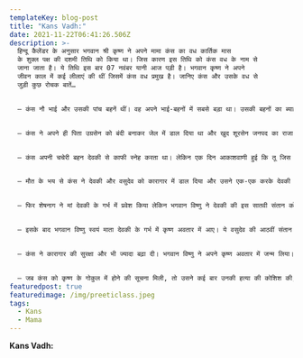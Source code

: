 ```yaml
---
templateKey: blog-post
title: "Kans Vadh:"
date: 2021-11-22T06:41:26.506Z
description: >-
  हिन्दू कैलेंडर के अनुसार भगवान श्री कृष्ण ने अपने मामा कंस का वध कार्तिक मास
  के शुक्ल पक्ष की दशमी तिथि को किया था। जिस कारण इस तिथि को कंस वध के नाम से
  जाना जाता है। ये तिथि इस बार 07 नवंबर यानी आज पड़ी है। भगवान कृष्ण ने अपने
  जीवन काल में कई लीलाएं की थीं जिसमें कंस वध प्रमुख है। जानिए कंस और उसके वध से
  जुड़ी कुछ रोचक बातें…


  – कंस नौ भाई और उसकी पांच बहनें थीं। वह अपने भाई-बहनों में सबसे बड़ा था। उसकी बहनों का ब्याह वसुदेव के छोटे भाइयों से हुआ था।


  – कंस ने अपने ही पिता उग्रसेन को बंदी बनाकर जेल में डाल दिया था और खुद शूरसेन जनपद का राजा बन बैठा।


  – कंस अपनी चचेरी बहन देवकी से काफी स्नेह करता था। लेकिन एक दिन आकाशवाणी हुई कि तू जिस देवकी से इतना स्नेह करता है, उसका 8वां पुत्र ही तेरी मौत का कारण बनेगा।


  – मौत के भय से कंस ने देवकी और वसुदेव को कारागार में डाल दिया और उसने एक-एक करके देवकी की सभी 6 संतानों को मार डाला।


  – फिर शेषनाग ने मां देवकी के गर्भ में प्रवेश किया लेकिन भगवान विष्णु ने देवकी की इस सातवी संतान को देवी योगमाया की मदद से वसुदेव की पहली पत्नी रोहिणी के गर्भ में स्थापित कर दिया। यह बलराम कहलाए।


  – इसके बाद भगवान विष्णु स्वयं माता देवकी के गर्भ में कृष्ण अवतार में आए। ये वसुदेव की आठवीं संतान थी जिसे लेकर भविष्यवाणी हुई थी कि यही कंस का वध करेगी।


  – कंस ने कारागार की सुरक्षा और भी ज्यादा बढ़ा दी। भगवान विष्णु ने अपने कृष्ण अवतार में जन्म लिया। भगवान के जन्म लेते ही कारागार के द्वार खुद ब खुद खुल गए और सभी सैनिक सो गये। जिससे वासुदेव बाल कृष्ण को सुरक्षित नंदबाबा के यहां पहुंचाने में सफल हो गए।


  – जब कंस को कृष्ण के गोकुल में होने की सूचना मिली, तो उसने कई बार उनकी हत्या की कोशिश की, लेकिन हर बार उसे हार का ही सामना करना पड़ा। तब एक दिन उसने साजिश के तहत कृष्ण और बलराम को अपने दरबार में आमंत्रित किया। जहां श्रीकृष्ण ने उसका वध कर दिया।
featuredpost: true
featuredimage: /img/preeticlass.jpeg
tags:
  - Kans
  - Mama
---
```

**Kans Vadh:**